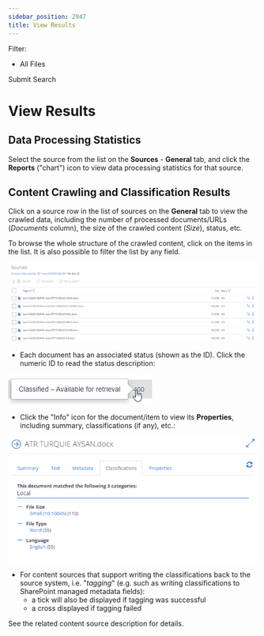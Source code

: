 ```yaml
---
sidebar_position: 2947
title: View Results
---
```


Filter: 

* All Files

Submit Search

# View Results

## Data Processing Statistics

Select the source from the list on the **Sources** - **General** tab, and click the **Reports** ("chart") icon to view data processing statistics for that source.

## Content Crawling and Classification Results

Click on a source row in the list of sources on the **General** tab to view the crawled data, including the number of processed documents/URLs (*Documents* column), the size of the crawled content (*Size*), status, etc.

To browse the whole structure of the crawled content, click on the items in the list. It is also possible to filter the list by any field.

[![](../../../../../../static/images/DataClassification_5.7/Content/Resources/Images/pages_thumb_0_0.png)](../../../Resources/Images/pages.png)

* Each document has an associated status (shown as the ID). Click the numeric ID to read the status description:

![](../../../../../../static/images/DataClassification_5.7/Content/Resources/Images/status.png)

* Click the "Info" icon for the document/item to view its **Properties**, including summary, classifications (if any), etc.:

![](../../../../../../static/images/DataClassification_5.7/Content/Resources/Images/classifications.png)

* For content sources that support writing the classifications back to the source system, i.e. "*tagging*" (e.g. such as writing classifications to SharePoint managed metadata fields):
  * a tick will also be displayed if tagging was successful
  * a cross displayed if tagging failed

See the related content source description for details.